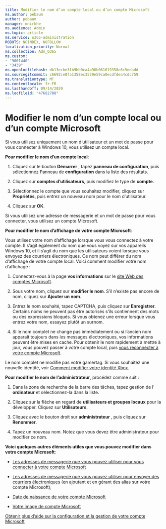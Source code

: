 ```yaml
---
title: Modifier le nom d’un compte local ou d’un compte Microsoft
ms.author: pebaum
author: pebaum
manager: mnirkhe
ms.audience: Admin
ms.topic: article
ms.service: o365-administration
ROBOTS: NOINDEX, NOFOLLOW
localization_priority: Normal
ms.collection: Adm_O365
ms.custom:
- "9001440"
- "3439"
ms.openlocfilehash: db13ecbe31b9bb0ca4a98b061619358c6c5edadd
ms.sourcegitcommit: c6692ce0fa1358ec3529e59ca0ecdfdea4cdc759
ms.translationtype: MT
ms.contentlocale: fr-FR
ms.lasthandoff: 09/14/2020
ms.locfileid: "47682788"
---
```

# <a name="change-the-name-of-a-local-account-or-a-microsoft-account"></a>Modifier le nom d’un compte local ou d’un compte Microsoft

Si vous utilisez uniquement un nom d’utilisateur et un mot de passe pour vous connecter à Windows 10, vous utilisez un compte local. 

**Pour modifier le nom d’un compte local**:

1. Cliquez sur le bouton **Démarrer** , tapez **panneau de configuration**, puis sélectionnez Panneau de **configuration** dans la liste des résultats.

2. Cliquez sur **comptes d’utilisateurs**, puis modifiez le type de **compte**.

3. Sélectionnez le compte que vous souhaitez modifier, cliquez sur **Propriétés**, puis entrez un nouveau nom pour le nom d’utilisateur.

4. Cliquez sur **OK**.

Si vous utilisez une adresse de messagerie et un mot de passe pour vous connecter, vous utilisez un compte Microsoft.

**Pour modifier le nom d’affichage de votre compte Microsoft**:

Vous utilisez votre nom d’affichage lorsque vous vous connectez à votre compte. Il s’agit également du nom que vous voyez sur vos appareils Windows 10, et il s’agit du nom que les utilisateurs voient lorsque vous envoyez des courriers électroniques. Ce nom peut différer du nom d’affichage de votre compte local. Voici comment modifier votre nom d’affichage :

1. Connectez-vous à la page **vos informations** sur le [site Web des comptes Microsoft](https://account.microsoft.com/).

2. Sous votre nom, cliquez sur **modifier le nom**. S’il n’existe pas encore de nom, cliquez sur **Ajouter un nom**. 

3. Entrez le nom souhaité, tapez CAPTCHA, puis cliquez sur **Enregistrer**. Certains noms ne peuvent pas être autorisés s’ils contiennent des mots ou des expressions bloqués. Si vous obtenez une erreur lorsque vous entrez votre nom, essayez plutôt un surnom.

4. Si le nom complet ne change pas immédiatement ou si l’ancien nom apparaît toujours dans les messages électroniques, vos informations peuvent être mises en cache. Pour obtenir le nom rapidement à mettre à jour, vous pouvez passer à votre compte local, puis [vous reconnecter à votre compte Microsoft](https://account.microsoft.com/).

Le nom complet ne modifie pas votre gamertag. Si vous souhaitez une nouvelle identité, voir [Comment modifier votre identité Xbox](https://support.xbox.com/id-ID/account-management/change-xbox-live-gamertag).

**Pour modifier le nom de l’administrateur**, procédez comme suit :

1. Dans la zone de recherche de la barre des tâches, tapez gestion de l' **ordinateur** et sélectionnez-la dans la liste.

2. Cliquez sur la flèche en regard de **utilisateurs et groupes locaux** pour la développer. Cliquez sur **Utilisateurs**.

3. Cliquez avec le bouton droit sur **administrateur** , puis cliquez sur **Renommer**.

4. Tapez un nouveau nom. Notez que vous devez être administrateur pour modifier ce nom.

**Voici quelques autres éléments utiles que vous pouvez modifier dans votre compte Microsoft**:

- [Les adresses de messagerie que vous pouvez utiliser pour vous connecter à votre compte Microsoft](https://support.microsoft.com/help/4026162)

- [Les adresses de messagerie que vous pouvez utiliser pour envoyer des courriers électroniques](https://support.microsoft.com/help/12407) (en ajoutant et en gérant des alias sur votre compte Microsoft);

- [Date de naissance de votre compte Microsoft](https://support.microsoft.com/help/12411)

- [Votre image de compte Microsoft](https://support.microsoft.com/help/4026790)

[Obtenir plus d’aide sur la configuration et la gestion de votre compte Microsoft](https://support.microsoft.com/hub/4294457/microsoft-account-help#manage-account)
